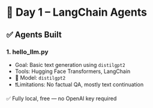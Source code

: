 # 🤖 Day 1 – LangChain Agents

## ✅ Agents Built

### 1. hello_llm.py
- Goal: Basic text generation using `distilgpt2`
- Tools: Hugging Face Transformers, LangChain
- 🔗 Model: `distilgpt2`
- ❗Limitations: No factual QA, mostly text continuation

  
✅ Fully local, free — no OpenAI key required
